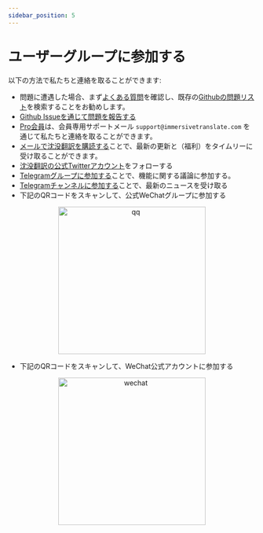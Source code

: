 ```yaml
---
sidebar_position: 5
---
```


# ユーザーグループに参加する

以下の方法で私たちと連絡を取ることができます:

- 問題に遭遇した場合、まず[よくある質問](/docs/faq/)を確認し、既存の[Githubの問題リスト](https://github.com/immersive-translate/immersive-translate/issues/)を検索することをお勧めします。
- [Github Issueを通じて問題を報告する](https://github.com/immersive-translate/immersive-translate/issues/)
- [Pro会員](https://immersivetranslate.com/pricing/)は、会員専用サポートメール `support@immersivetranslate.com` を通じて私たちと連絡を取ることができます。
- [メールで沈没翻訳を購読する](https://immersivetranslate.substack.com/)ことで、最新の更新と（福利）をタイムリーに受け取ることができます。
- [沈没翻訳の公式Twitterアカウント](https://twitter.com/immersivetran)をフォローする
- [Telegramグループに参加する](https://t.me/+rq848Z09nehlOTgx)ことで、機能に関する議論に参加する。
- [Telegramチャンネルに参加する](https://t.me/immersivetranslate)ことで、最新のニュースを受け取る
- 下記のQRコードをスキャンして、公式WeChatグループに参加する

<div align="center">
<img src="/assets/wechat-contact2.jpg" width="300" alt="qq"/>
</div>

- 下記のQRコードをスキャンして、WeChat公式アカウントに参加する

<div align="center">
<img src="/assets/wechat-qrcode.jpg" width="300" alt="wechat"/>
</div>